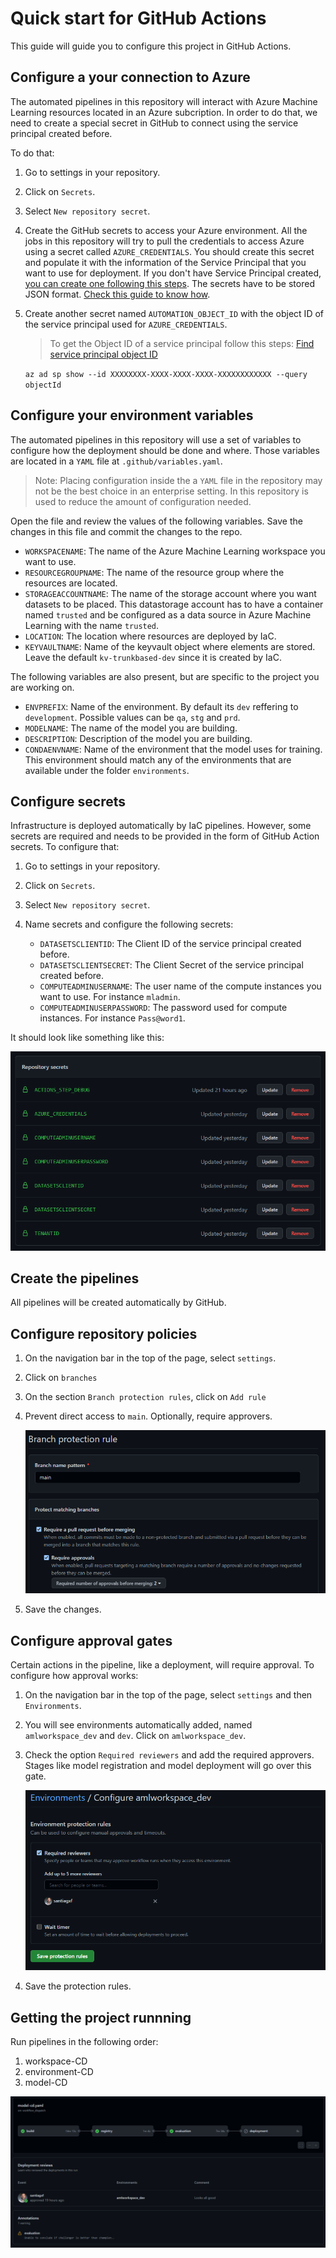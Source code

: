 # Quick start for GitHub Actions

This guide will guide you to configure this project in GitHub Actions.

## Configure a your connection to Azure

The automated pipelines in this repository will interact with Azure Machine Learning resources located in an Azure subcription. In order to do that, we need to create a special secret in GitHub to connect using the service principal created before.

To do that:
1. Go to settings in your repository.
2. Click on `Secrets`.
3. Select `New repository secret`.
4. Create the GitHub secrets to access your Azure environment. All the jobs in this repository will try to pull the credentials to access Azure using a secret called `AZURE_CREDENTIALS`. You should create this secret and populate it with the information of the Service Principal that you want to use for deployment. If you don't have Service Principal created, [you can create one following this steps](https://docs.microsoft.com/en-us/azure/active-directory/develop/howto-create-service-principal-portal). The secrets have to be stored JSON format. [Check this guide to know how](https://github.com/marketplace/actions/azure-login#configure-deployment-credentials).
5. Create another secret named `AUTOMATION_OBJECT_ID` with the object ID of the service principal used for `AZURE_CREDENTIALS`.

    > To get the Object ID of a service principal follow this steps: [Find service principal object ID](https://docs.microsoft.com/en-us/azure/healthcare-apis/azure-api-for-fhir/find-identity-object-ids#find-service-principal-object-id)

    `az ad sp show --id XXXXXXXX-XXXX-XXXX-XXXX-XXXXXXXXXXXX --query objectId`

## Configure your environment variables

The automated pipelines in this repository will use a set of variables to configure how the deployment should be done and where. Those variables are located in a `YAML` file at `.github/variables.yaml`.

> Note: Placing configuration inside the a `YAML` file in the repository may not be the best choice in an enterprise setting. In this repository is used to reduce the amount of configuration needed.

Open the file and review the values of the following variables. Save the changes in this file and commit the changes to the repo.

- `WORKSPACENAME`: The name of the Azure Machine Learning workspace you want to use.
- `RESOURCEGROUPNAME`: The name of the resource group where the resources are located.
- `STORAGEACCOUNTNAME`: The name of the storage account where you want datasets to be placed. This datastorage account has to have a container named `trusted` and be configured as a data source in Azure Machine Learning with the name `trusted`.
- `LOCATION`: The location where resources are deployed by IaC.
- `KEYVAULTNAME`: Name of the keyvault object where elements are stored. Leave the default `kv-trunkbased-dev` since it is created by IaC.

The following variables are also present, but are specific to the project you are working on.

- `ENVPREFIX`: Name of the environment. By default its `dev` reffering to `development`. Possible values can be `qa`, `stg` and `prd`.
- `MODELNAME`: The name of the model you are building. 
- `DESCRIPTION`: Description of the model you are building.
- `CONDAENVNAME`: Name of the environment that the model uses for training. This environment should match any of the environments that are available under the folder `environments`.

## Configure secrets

Infrastructure is deployed automatically by IaC pipelines. However, some secrets are required and needs to be provided in the form of GitHub Action secrets. To configure that:

1. Go to settings in your repository.
2. Click on `Secrets`.
3. Select `New repository secret`.
3. Name secrets and configure the following secrets:

    - `DATASETSCLIENTID`: The Client ID of the service principal created before.
    - `DATASETSCLIENTSECRET`: The Client Secret of the service principal created before.
    - `COMPUTEADMINUSERNAME`: The user name of the compute instances you want to use. For instance `mladmin`.
    - `COMPUTEADMINUSERPASSWORD`: The password used for compute instances. For instance `Pass@word1`.


It should look like something like this:

![](assets/github-secrets.png)


## Create the pipelines

All pipelines will be created automatically by GitHub.

## Configure repository policies

1. On the navigation bar in the top of the page, select `settings`.
2. Click on `branches`
3. On the section `Branch protection rules`, click on `Add rule`
4. Prevent direct access to `main`. Optionally, require approvers. 

    ![](assets/github-manage-main-rule.png)

7. Save the changes.

## Configure approval gates

Certain actions in the pipeline, like a deployment, will require approval. To configure how approval works:

1. On the navigation bar in the top of the page, select `settings` and then `Environments`.
2. You will see environments automatically added, named `amlworkspace_dev` and `dev`. Click on `amlworkspace_dev`.
3. Check the option `Required reviewers` and add the required approvers. Stages like model registration and model deployment will go over this gate.

    ![](assets/github-environments-approvals.png)

4. Save the protection rules.

## Getting the project runnning

Run pipelines in the following order:

1. workspace-CD
2. environment-CD
3. model-CD

![](assets/github-model-cd-stages-deploy.png)